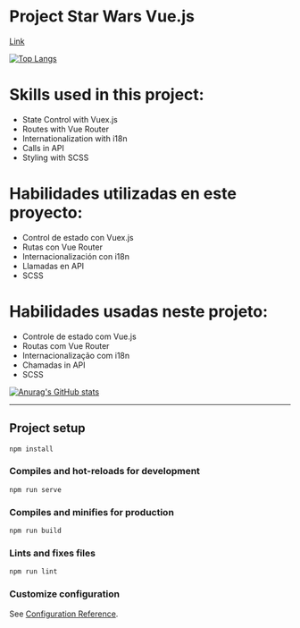 # Project Star Wars Vue.js

[Link](https://project-starwars-vue.vercel.app/)

[![Top Langs](https://github-readme-stats.vercel.app/api/top-langs/?username=beto-ouverney&layout=compact)](https://github.com/beto-ouverney)

# Skills used in this project:

* State Control with Vuex.js
* Routes with Vue Router
* Internationalization with i18n
* Calls in API
* Styling with SCSS

# Habilidades utilizadas en este proyecto:

* Control de estado con Vuex.js
* Rutas con Vue Router
* Internacionalización con i18n
* Llamadas en API
* SCSS

# Habilidades usadas neste projeto:

* Controle de estado com Vue.js
* Routas com Vue Router
* Internacionalização com i18n
* Chamadas in API
* SCSS

[![Anurag's GitHub stats](https://github-readme-stats.vercel.app/api?username=beto-ouverney)](https://github.com/anuraghazra/github-readme-stats)

---

## Project setup
```
npm install
```

### Compiles and hot-reloads for development
```
npm run serve
```

### Compiles and minifies for production
```
npm run build
```

### Lints and fixes files
```
npm run lint
```

### Customize configuration
See [Configuration Reference](https://cli.vuejs.org/config/).
